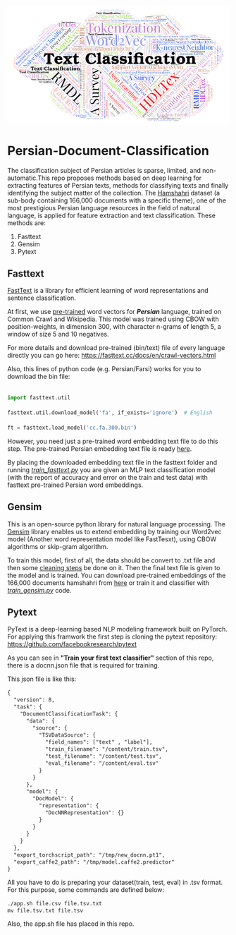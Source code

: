 ![](https://github.com/Davari393/Persian-Document-Classification/blob/master/0_X7PVc7QwrpFnyo4p.png
)
# Persian-Document-Classification
The classification subject of Persian articles is sparse, limited, and non-automatic.This repo proposes methods based on deep learning for extracting features of Persian texts, methods for classifying texts and finally identifying the subject matter of the collection. The [Hamshahri](http://dataheart.ir/article/3487/%D9%85%D8%AC%D9%85%D9%88%D8%B9%D9%87-%D8%AF%D8%A7%D8%AF%D9%87--%DA%A9%D8%A7%D9%85%D9%84-%D9%87%D9%85%D8%B4%D9%87%D8%B1%DB%8C-%D9%86%D8%B3%D8%AE%D9%87-1-%D8%B4%D8%A7%D9%85%D9%84-166-%D9%87%D8%B2%D8%A7%D8%B1-%D8%B3%D9%86%D8%AF-%D8%AF%D8%B1-%D9%81%D8%B1%D9%85%D8%AA-%D8%A7%DA%A9%D8%B3%D9%84-%D9%88-csv) dataset (a sub-body containing 166,000 documents with a specific theme), one of the most prestigious Persian language resources in the field of natural language, is applied for feature extraction and text classification. These methods are:



1. Fasttext
2. Gensim
3. Pytext



## Fasttext

[FastText](https://github.com/facebookresearch/fastText/) is a library for efficient learning of word representations and sentence classification.

At first, we use [pre-trained](https://fasttext.cc/docs/en/crawl-vectors.html) word vectors for ***Persian*** language, trained on Common Crawl and Wikipedia. This model was trained using CBOW with position-weights, in dimension 300, with character n-grams of length 5, a window of size 5 and 10 negatives.

For more details and download pre-trained (bin/text) file of every language directly you can go here: https://fasttext.cc/docs/en/crawl-vectors.html


Also, this lines of python code (e.g. Persian/Farsi) works for you to download the bin file:



```python

import fasttext.util

fasttext.util.download_model('fa', if_exists='ignore')  # English

ft = fasttext.load_model('cc.fa.300.bin')

```



However, you need just a pre-trained word embedding text file to do this step. The pre-trained Persian embedding text file is ready [here](https://drive.google.com/open?id=1Zm7Hk4Il3WCcPRBYRhynWhqi1i_1h8w9).

By placing the downloaded embedding text file in the fasttext folder and running [_train_fasttext.py_](https://github.com/Davari393/Persian-Document-Classification/tree/master/fasttext) you are given an MLP text classification model (with the report of accuracy and error on the train and test data) with fasttext pre-trained Persian word embeddings.





## Gensim

This is an open-source python library for natural language processing. The [Gensim](https://github.com/RaRe-Technologies/gensim) library enables us to extend embedding by training our Word2vec model (Another word representation model like FastTesxt), using CBOW algorithms or skip-gram algorithm.



To train this model, first of all, the data should be convert to .txt file and then some [cleaning steps](https://github.com/Davari393/Persian-Document-Classification/tree/master/clean_data) be done on it. Then the final text file is given to the model and is trained. You can download pre-trained embeddings of the 166,000 documents hamshahri from [here](https://drive.google.com/open?id=1vmdgHgNje5r18VpZ2xf2cbdu5l_bfOXd) or train it and classifier with [_train_gensim.py_](https://github.com/Davari393/Persian-Document-Classification/tree/master/gensim) code.

## Pytext
PyText is a deep-learning based NLP modeling framework built on PyTorch.
For applying this framwork the first step is cloning the pytext repository: https://github.com/facebookresearch/pytext

As you can see in __"Train your first text classifier"__ section of this repo, there is a docnn.json file that is required for training.

This json file is like this:
```
{
  "version": 8,
  "task": {
    "DocumentClassificationTask": {
      "data": {
        "source": {
          "TSVDataSource": {
            "field_names": ["text" , "label"],
            "train_filename": "/content/train.tsv",
            "test_filename": "/content/test.tsv",
            "eval_filename": "/content/eval.tsv"
          }
        }
      },
      "model": {
        "DocModel": {
          "representation": {
            "DocNNRepresentation": {}
          }
        }
      }
    }
  },
  "export_torchscript_path": "/tmp/new_docnn.pt1",
  "export_caffe2_path": "/tmp/model.caffe2.predictor"
}
```
All you have to do is preparing your dataset(train, test, eval) in .tsv format.
For this purpose, some commands are defined below:
```
./app.sh file.csv file.tsv.txt
mv file.tsv.txt file.tsv
```

Also, the app.sh file has placed in this repo.




